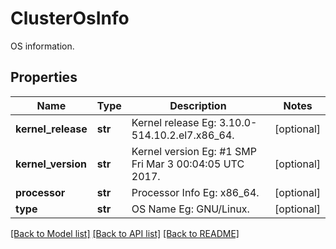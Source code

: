 # ClusterOsInfo

OS information.
## Properties
Name | Type | Description | Notes
------------ | ------------- | ------------- | -------------
**kernel_release** | **str** | Kernel release Eg: 3.10.0-514.10.2.el7.x86_64. | [optional] 
**kernel_version** | **str** | Kernel version Eg: #1 SMP Fri Mar 3 00:04:05 UTC 2017. | [optional] 
**processor** | **str** | Processor Info Eg: x86_64. | [optional] 
**type** | **str** | OS Name Eg: GNU/Linux. | [optional] 

[[Back to Model list]](../README.md#documentation-for-models) [[Back to API list]](../README.md#documentation-for-api-endpoints) [[Back to README]](../README.md)


